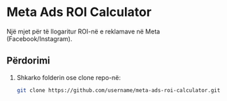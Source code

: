 # Meta Ads ROI Calculator

Një mjet për të llogaritur ROI-në e reklamave në Meta (Facebook/Instagram).

## Përdorimi
1. Shkarko folderin ose clone repo-në:
   ```bash
   git clone https://github.com/username/meta-ads-roi-calculator.git